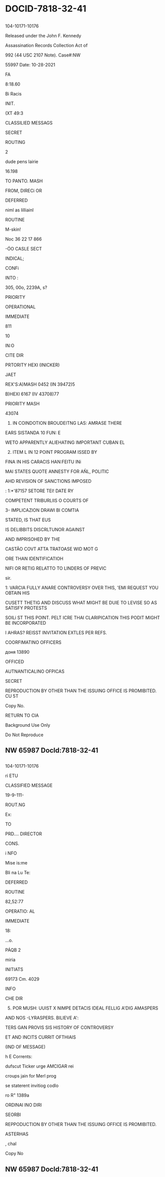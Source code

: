 # DOCID-7818-32-41

##
104-10171-10176

Released under the John F. Kennedy

Assassination Records Collection Act of

992 (44 USC 2107 Note). Case#:NW

55997 Date: 10-28-2021

FA

8:18.60

Bi Racis

INIT.

(XT 49:3

CLASSILIED MESSAGS

SECRET

ROUTING

2

dude pens lairie

16.198

TO PANTO. MASH

FROM, DIRECi OR

DEFERRED

niml as lilliainl

ROUTINE

M-skin!

Noc 36 22 17 866

-ÓO CASLE SECT

INDICAL;

CONFi

INTO :

305, 00o, 2239A, s?

PRIORITY

OPERATIONAL

IMMEDIATE

811

10

IN:O

CITE DIR

PRTORITY HEXI (INICKER)

JAET

REX'S:A)MASH 0452 (IN 39472)5

B)HEXI 6167 (IV 43708)77

PRIORITY MASH

43074

1. IN COINDOTION BROUDEITNG LAS: AMRASE THERE

EARS SISTANDA 10 FUN: E

WETO APPARENTLY ALIEHATING IMPORTANT CUBAN EL

2. ITEM L IN 12 POINT PROGRAM ISSED BY

FINA IN HIS CARACIS HAN:FEITU INi

MAI STATES QUOTE ANNESTY FOR AÑL, POLITIC

AHD REVISION OF SANCTIONS IMPOSED

: 1:*'87157 SETORE TEI! DATE RY

COMPETENT TRIBURLIIS O COURTS OF

3- IMPLICAZION DRAWI BI COMTIA

STATED, IS THAT EUS

IS DELIBBITS DISCRLTUNOR AGAINST

AND IMPRISOHED BY THE

CASTÃO COVT ATTA TRATOASE WID MOT G

ORE THAN IDENTIFICATIOH

NIFI OR RETIG RELATTO TO LINDERS OF PREVIC

sir.

1: VARCIA FULLY ANARE CONTROVERSY OVER THIS, 'EMI REQUEST YOU OBTAIN HIS

CUSETT THETIG AND DISCUSS WHAT MIGHT BE DUIE TO LEVISE SO AS SATISFY PROTESTS

SOILi ST THIS POINT. PELT ICRE THAI CLARIPICATION THIS PODIT MIGHT BE INCORPORATED

I AHRAS? REISST INVITATION EXTLES PER REFS.

COORFIMATINO OFFICERS

доня 13890

OFFICED

AUTNANTICALINO OFPICAS

SECRET

REPRODUCTION BY OTHER THAN THE ISSUING OFFICE IS PROMIBITED. CU 5T

Copy No.

RETURN TO CIA

Background Use Only

Do Not Reproduce

NW 65987 Docld:7818-32-41
---

##
104-10171-10176

ri ETU

CLASSIFIED MESSAGE

19-9-111-

ROUT.NG

Ex:

TO

PRD.... DIRECTOR

CONS.

i NFO

Mise is:me

Bli na Lu Te:

DEFERRED

ROUTINE

82,52:77

OPERATIO: AL

IMMEDIATE

18:

...o.

PÁQB 2

miria

INITIATS

69173 Cm. 4029

INFO

CHE DIR

5. POR MUSH: UUIST X NIMPE DETACIS IDEAL FELLIG A'DIG AMASPERS

AND NOS -LYRASPERS. BILIEVE A':

TERS GAN PROVIS SIS HISTORY OF CONTROVERSY

ET AND INCITS CURRIT OFTHIAIS

(IND OF MESSAGE)

h E Corrents:

dufscut Ticker urge AMCIGAR rei

croups jain for Merl prog

se staterent invitiog codlo

ro R" 1389a

ORDINAl INO DIRI

SEORBI

REPPODUCTION BY OTHER THAN THE ISSUING OFFICE IS PROMIBITED.

ASTERHAS

, chaI

Copy No

NW 65987 Docld:7818-32-41
---


